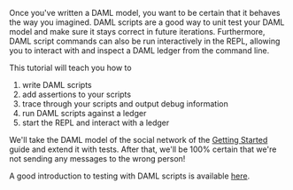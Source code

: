 Once you've written a DAML model, you want to be certain that it behaves the way you imagined. DAML
scripts are a good way to unit test your DAML model and make sure it stays correct in future
iterations. Furthermore, DAML script commands can also be run interactively in the REPL, allowing
you to interact with and inspect a DAML ledger from the command line.

This tutorial will teach you how to

1. write DAML scripts
1. add assertions to your scripts
1. trace through your scripts and output debug information
1. run DAML scripts against a ledger
1. start the REPL and interact with a ledger

We'll take the DAML model of the social network of the [Getting Started](https://daml.com/learn/getting-started/)
guide and extend it with tests. After that, we'll be 100% certain that we're not sending any
messages to the wrong person!

A good introduction to testing with DAML scripts is available [here](https://docs.daml.com/daml/intro/11_Testing.html).
